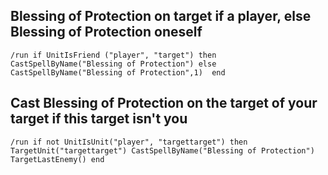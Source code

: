 ## Blessing of Protection on target if a player, else Blessing of Protection oneself
```
/run if UnitIsFriend ("player", "target") then CastSpellByName("Blessing of Protection") else CastSpellByName("Blessing of Protection",1)  end
```


## Cast Blessing of Protection on the target of your target if this target isn't you
```
/run if not UnitIsUnit("player", "targettarget") then TargetUnit("targettarget") CastSpellByName("Blessing of Protection") TargetLastEnemy() end
```